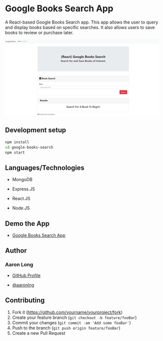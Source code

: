 # Google Books Search App

A React-based Google Books Search app. This app allows the user to query and display books based on specific searches. It also allows users to save books to review or purchase later.

![Demo of the Google Books Search App](/client/assets/demo.gif)

## Development setup

```sh
npm install
cd google-books-search
npm start
```

## Languages/Technologies

- MongoDB

- Express.JS

- React.JS

- Node.JS

## Demo the App

- [Google Books Search App](https://aaron-google-books-search.herokuapp.com/)

## Author

### Aaron Long

- [GitHub Profile](https://github.com/aaronlng/)

- [@aaronlng](https://twitter.com/aaronlng)

## Contributing

1. Fork it (<https://github.com/yourname/yourproject/fork>)
2. Create your feature branch (`git checkout -b feature/fooBar`)
3. Commit your changes (`git commit -am 'Add some fooBar'`)
4. Push to the branch (`git push origin feature/fooBar`)
5. Create a new Pull Request
